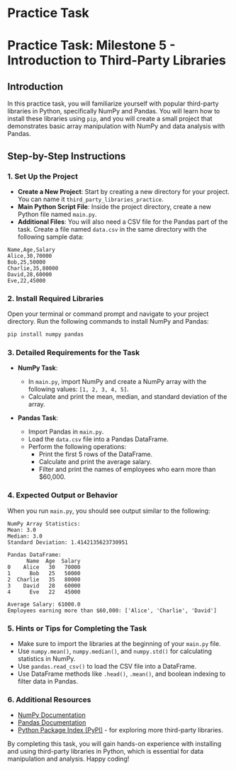 # Practice Task

# Practice Task: Milestone 5 - Introduction to Third-Party Libraries

## Introduction
In this practice task, you will familiarize yourself with popular third-party libraries in Python, specifically NumPy and Pandas. You will learn how to install these libraries using `pip`, and you will create a small project that demonstrates basic array manipulation with NumPy and data analysis with Pandas.

## Step-by-Step Instructions

### 1. Set Up the Project
- **Create a New Project**: Start by creating a new directory for your project. You can name it `third_party_libraries_practice`.
- **Main Python Script File**: Inside the project directory, create a new Python file named `main.py`.
- **Additional Files**: You will also need a CSV file for the Pandas part of the task. Create a file named `data.csv` in the same directory with the following sample data:

```csv
Name,Age,Salary
Alice,30,70000
Bob,25,50000
Charlie,35,80000
David,28,60000
Eve,22,45000
```

### 2. Install Required Libraries
Open your terminal or command prompt and navigate to your project directory. Run the following commands to install NumPy and Pandas:

```bash
pip install numpy pandas
```

### 3. Detailed Requirements for the Task
- **NumPy Task**: 
  - In `main.py`, import NumPy and create a NumPy array with the following values: `[1, 2, 3, 4, 5]`.
  - Calculate and print the mean, median, and standard deviation of the array.

- **Pandas Task**:
  - Import Pandas in `main.py`.
  - Load the `data.csv` file into a Pandas DataFrame.
  - Perform the following operations:
    - Print the first 5 rows of the DataFrame.
    - Calculate and print the average salary.
    - Filter and print the names of employees who earn more than $60,000.

### 4. Expected Output or Behavior
When you run `main.py`, you should see output similar to the following:

```
NumPy Array Statistics:
Mean: 3.0
Median: 3.0
Standard Deviation: 1.4142135623730951

Pandas DataFrame:
      Name  Age  Salary
0    Alice   30   70000
1      Bob   25   50000
2  Charlie   35   80000
3    David   28   60000
4      Eve   22   45000

Average Salary: 61000.0
Employees earning more than $60,000: ['Alice', 'Charlie', 'David']
```

### 5. Hints or Tips for Completing the Task
- Make sure to import the libraries at the beginning of your `main.py` file.
- Use `numpy.mean()`, `numpy.median()`, and `numpy.std()` for calculating statistics in NumPy.
- Use `pandas.read_csv()` to load the CSV file into a DataFrame.
- Use DataFrame methods like `.head()`, `.mean()`, and boolean indexing to filter data in Pandas.

### 6. Additional Resources
- [NumPy Documentation](https://numpy.org/doc/stable/)
- [Pandas Documentation](https://pandas.pydata.org/pandas-docs/stable/)
- [Python Package Index (PyPI)](https://pypi.org/) - for exploring more third-party libraries.

By completing this task, you will gain hands-on experience with installing and using third-party libraries in Python, which is essential for data manipulation and analysis. Happy coding!